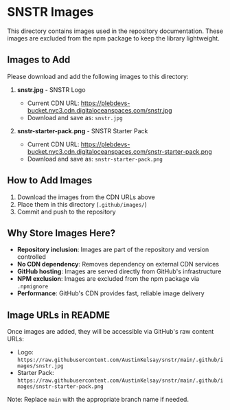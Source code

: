 # SNSTR Images

This directory contains images used in the repository documentation. These images are excluded from the npm package to keep the library lightweight.

## Images to Add

Please download and add the following images to this directory:

1. **snstr.jpg** - SNSTR Logo
   - Current CDN URL: https://plebdevs-bucket.nyc3.cdn.digitaloceanspaces.com/snstr.jpg
   - Download and save as: `snstr.jpg`

2. **snstr-starter-pack.png** - SNSTR Starter Pack
   - Current CDN URL: https://plebdevs-bucket.nyc3.cdn.digitaloceanspaces.com/snstr-starter-pack.png
   - Download and save as: `snstr-starter-pack.png`

## How to Add Images

1. Download the images from the CDN URLs above
2. Place them in this directory (`.github/images/`)
3. Commit and push to the repository

## Why Store Images Here?

- **Repository inclusion**: Images are part of the repository and version controlled
- **No CDN dependency**: Removes dependency on external CDN services
- **GitHub hosting**: Images are served directly from GitHub's infrastructure
- **NPM exclusion**: Images are excluded from the npm package via `.npmignore`
- **Performance**: GitHub's CDN provides fast, reliable image delivery

## Image URLs in README

Once images are added, they will be accessible via GitHub's raw content URLs:
- Logo: `https://raw.githubusercontent.com/AustinKelsay/snstr/main/.github/images/snstr.jpg`
- Starter Pack: `https://raw.githubusercontent.com/AustinKelsay/snstr/main/.github/images/snstr-starter-pack.png`

Note: Replace `main` with the appropriate branch name if needed.
